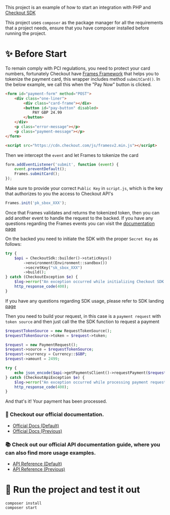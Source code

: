 This project is an example of how to start an integration with PHP and [Checkout SDK](https://github.com/checkout/checkout-sdk-php)

This project uses `composer` as the package manager for all the requirements that a project needs, ensure that you have composer installed before running the project.

# :sparkles: Before Start

To remain comply with PCI regulations, you need to protect your card numbers, fortunately Checkout have [Frames Framework](https://www.checkout.com/docs/integrate/frames#Who_is_Frames_for?) that helps you to tokenize the payment card, this wrapper includes method `submitCard()`. In the below example, we call this when the "Pay Now" button is clicked.

````html
<form id="payment-form" method="POST">
    <div class="one-liner">
        <div class="card-frame"></div>
        <button id="pay-button" disabled>
            PAY GBP 24.99
        </button>
    </div>
    <p class="error-message"></p>
    <p class="payment-message"></p>
</form>

<script src="https://cdn.checkout.com/js/framesv2.min.js"></script>
````

Then we intercept the `event` and let Frames to tokenize the card

````javascript
form.addEventListener('submit', function (event) {
    event.preventDefault();
    Frames.submitCard();
});
````

Make sure to provide your correct `Public Key` in `script.js`, which is the key that authorizes to you the access to Checkout API's

````javascript
Frames.init('pk_sbox_XXX');
````

Once that Frames validates and returns the tokenized token, then you can add another event to handle the request
to the backed. If you have any questions regarding the Frames events you can visit the [documentation page](https://www.checkout.com/docs/integrate/frames/frames-reference)

On the backed you need to initiate the SDK with the proper `Secret Key` as follows:

```php
try {
    $api = CheckoutSdk::builder()->staticKeys()
        ->environment(Environment::sandbox())
        ->secretKey("sk_sbox_XXX")
        ->build();
} catch (CheckoutException $e) {
    $log->error("An exception occurred while initializing Checkout SDK : {$e->getMessage()}");
    http_response_code(400);
}
```

If you have any questions regarding SDK usage, please refer to SDK landing [page](https://github.com/checkout/checkout-sdk-php)

Then you need to build your request, in this case is a `payment request` with `token source` and then
just call the the SDK function to request a payment

```php
$requestTokenSource = new RequestTokenSource();
$requestTokenSource->token = $request->token;

$request = new PaymentRequest();
$request->source = $requestTokenSource;
$request->currency = Currency::$GBP;
$request->amount = 2499;

try {
    echo json_encode($api->getPaymentsClient()->requestPayment($request));
} catch (CheckoutApiException $e) {
    $log->error("An exception occurred while processing payment request");
    http_response_code(400);
}
```

And that's it! Your payment has been processed.

### :book: Checkout our official documentation.

* [Official Docs (Default)](https://docs.checkout.com/)
* [Official Docs (Previous)](https://docs.checkout.com/previous)

### :books: Check out our official API documentation guide, where you can also find more usage examples.

* [API Reference (Default)](https://api-reference.checkout.com/)
* [API Reference (Previous)](https://api-reference.checkout.com/previous)


# :rocket: Run the project and test it out

```shell
composer install
composer start
```
